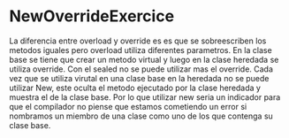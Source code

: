 # NewOverrideExercice

La diferencia entre overload y override es es que se sobreescriben los metodos iguales pero overload utiliza diferentes parametros.
En la clase base se tiene que crear un metodo virtual y luego en la clase heredada se utiliza override.
Con el sealed no se puede utilizar mas el override.
Cada vez que se utiliza virutal en una clase base en la heredada no se puede utilizar New, este oculta el metodo ejecutado por la clase heredada y muestra el de la clase base. 
Por lo que utilizar new seria un indicador para que el compilador no piense que estamos cometiendo un error si nombramos un miembro de una clase como uno de los que contenga su clase base.

